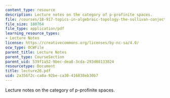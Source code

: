 ```yaml
---
content_type: resource
description: Lecture notes on the category of p-profinite spaces.
file: /courses/18-917-topics-in-algebraic-topology-the-sullivan-conjecture-fall-2007/2a356f2cca8a92beca30416838eb30b7_lecture26.pdf
file_size: 180764
file_type: application/pdf
learning_resource_types:
- Lecture Notes
license: https://creativecommons.org/licenses/by-nc-sa/4.0/
ocw_type: OCWFile
parent_title: Lecture Notes
parent_type: CourseSection
parent_uid: 539f1a52-9bec-dea8-3cda-293d08133024
resourcetype: Document
title: lecture26.pdf
uid: 2a356f2c-ca8a-92be-ca30-416838eb30b7
---
```

Lecture notes on the category of p-profinite spaces.